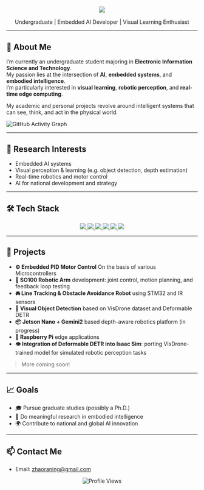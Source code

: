 <h3 align="center">
  <img src="https://readme-typing-svg.demolab.com?font=Fira+Code&size=24&pause=1000&color=F75C7E&center=true&vCenter=true&width=435&lines=Hi+there%2C+I'm+BYzhaoran+(王文钊)!;Embedded+AI+Developer+%7C+Visual+Learning+Fan;Welcome+to+my+GitHub+profile!">
</h3>


<p align="center">
  Undergraduate | Embedded AI Developer | Visual Learning Enthusiast
</p>

---

## 🔬 About Me

I’m currently an undergraduate student majoring in **Electronic Information Science and Technology**.  
My passion lies at the intersection of **AI**, **embedded systems**, and **embodied intelligence**.  
I’m particularly interested in **visual learning**, **robotic perception**, and **real-time edge computing**.

My academic and personal projects revolve around intelligent systems that can see, think, and act in the physical world.

![GitHub Activity Graph](https://github-readme-activity-graph.vercel.app/graph?username=BYzhaoran&theme=rogue)

---

## 🧠 Research Interests

- Embedded AI systems  
- Visual perception & learning (e.g. object detection, depth estimation)  
- Real-time robotics and motor control  
- AI for national development and strategy

---

## 🛠️ Tech Stack

<p align="center">
  <a href="https://github.com/BYzhaoran">
    <img src="https://img.shields.io/badge/Code-C++-informational?style=for-the-badge&logo=c%2b%2b&logoColor=white" />
    <img src="https://img.shields.io/badge/Python-💖-informational?style=for-the-badge&logo=python&logoColor=white" />
    <img src="https://img.shields.io/badge/STM32-H7%2FF4-0066cc?style=for-the-badge&logo=stmicroelectronics&logoColor=white" />
    <img src="https://img.shields.io/badge/Jetson-Nano-00C853?style=for-the-badge&logo=nvidia&logoColor=white" />
    <img src="https://img.shields.io/badge/Isaac-Sim-ff6600?style=for-the-badge&logo=nvidia&logoColor=white" />
    <img src="https://img.shields.io/badge/DeepSeek-AI-blueviolet?style=for-the-badge" />
  </a>
</p>


---

## 🔧 Projects

- **⚙️ Embedded PID Motor Control** On the basis of various Microcontrollers
- **🦾 SO100 Robotic Arm** development: joint control, motion planning, and feedback loop testing  
- **🚘 Line Tracking & Obstacle Avoidance Robot** using STM32 and IR sensors  
- **🧠 Visual Object Detection** based on VisDrone dataset and Deformable DETR  
- **📦 Jetson Nano + Gemini2** based depth-aware robotics platform (in progress)  
- **🍓 Raspberry Pi**  edge applications  
- **👁️ Integration of Deformable DETR into Isaac Sim**: porting VisDrone-trained model for simulated robotic perception tasks  

> More coming soon!

---

## 📈 Goals

- 🎓 Pursue graduate studies (possibly a Ph.D.)
- 🧪 Do meaningful research in embodied intelligence
- 🌍 Contribute to national and global AI innovation

---

## 📫 Contact Me

- Email: zhaoraning@gmail.com  

<p align="center">
  <img src="https://komarev.com/ghpvc/?username=BYzhaoran&label=Profile%20views&color=0e75b6&style=flat" alt="Profile Views" />
</p>
